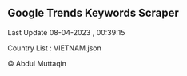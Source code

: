 

## Google Trends Keywords Scraper 
 
Last Update 08-04-2023 , 00:39:15

Country List :
VIETNAM.json



© Abdul Muttaqin 
